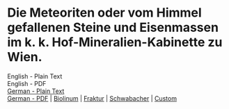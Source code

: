 # Die Meteoriten oder vom Himmel gefallenen Steine und Eisenmassen im k. k. Hof-Mineralien-Kabinette zu Wien.

English - Plain Text  
English - PDF  
[German - Plain Text](full-text-german.md)  
[German - PDF](https://cdn.solaranamnesis.com/PaulPartsch/partsch_meteoriten_zu_wien_1843_german_baskerville.pdf) | [Biolinum](https://cdn.solaranamnesis.com/PaulPartsch/partsch_meteoriten_zu_wien_1843_german_biolinum.pdf) | [Fraktur](https://cdn.solaranamnesis.com/PaulPartsch/partsch_meteoriten_zu_wien_1843_german_fraktur.pdf) | [Schwabacher](https://cdn.solaranamnesis.com/PaulPartsch/partsch_meteoriten_zu_wien_1843_german_swab.pdf) | [Custom](https://cdn.solaranamnesis.com/PaulPartsch/partsch_meteoriten_zu_wien_1843_german_custom.pdf)  
